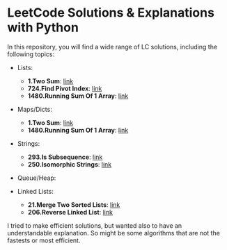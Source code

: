 # LeetCode Solutions & Explanations with Python
In this repository, you will find a wide range of LC solutions, including the following topics:

- Lists:

    - **1.Two Sum**: [link](1.two_sum.py)
    - **724.Find Pivot Index**: [link](724.find_pivot_index.py)
    - **1480.Running Sum Of 1 Array**: [link](a1480.running_sum_of_1_array.py)

- Maps/Dicts:

    - **1.Two Sum**: [link](1.two_sum.py)
    - **1480.Running Sum Of 1 Array**: [link](a1480.running_sum_of_1_array.py)

- Strings:

    - **293.Is Subsequence**: [link](293.is_subsequence.py)
    - **250.Isomorphic Strings**: [link](250.isomorphic_strings.py)

- Queue/Heap:
- Linked Lists:

    - **21.Merge Two Sorted Lists**: [link](21.merge_two_sorted_lists.py)
    - **206.Reverse Linked List**: [link](206.reverse_linked_list.py)

I tried to make efficient solutions, but wanted also to have an understandable explanation. So might be some  algorithms that are not the fastests or most efficient.